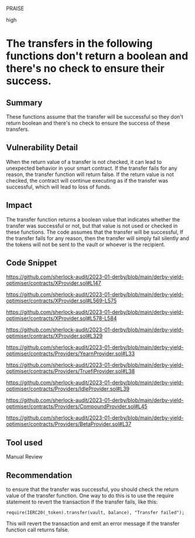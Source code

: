 PRAISE

high

# The transfers in the following functions don't return a boolean and there's no check to ensure their success.

## Summary
These functions assume that the transfer will be successful so they don't return boolean and there's no check to ensure the success of these transfers.

## Vulnerability Detail
When the return value of a transfer is not checked, it can lead to unexpected behavior in your smart contract.
If the transfer fails for any reason, the transfer function will return false. If the return value is not checked, the contract will continue executing as if the transfer was successful, which will lead to loss of funds.

## Impact
The transfer function returns a boolean value that indicates whether the transfer was successful or not, but that value is not used or checked in these functions.
The code assumes that the transfer will be successful, If the transfer fails for any reason, then the transfer will simply fail silently and the tokens will not be sent to the vault or whoever is the recipient.

## Code Snippet
https://github.com/sherlock-audit/2023-01-derby/blob/main/derby-yield-optimiser/contracts/XProvider.sol#L147

https://github.com/sherlock-audit/2023-01-derby/blob/main/derby-yield-optimiser/contracts/XProvider.sol#L569-L575

https://github.com/sherlock-audit/2023-01-derby/blob/main/derby-yield-optimiser/contracts/XProvider.sol#L578-L584

https://github.com/sherlock-audit/2023-01-derby/blob/main/derby-yield-optimiser/contracts/XProvider.sol#L329

https://github.com/sherlock-audit/2023-01-derby/blob/main/derby-yield-optimiser/contracts/Providers/YearnProvider.sol#L33

https://github.com/sherlock-audit/2023-01-derby/blob/main/derby-yield-optimiser/contracts/Providers/TruefiProvider.sol#L38

https://github.com/sherlock-audit/2023-01-derby/blob/main/derby-yield-optimiser/contracts/Providers/IdleProvider.sol#L39

https://github.com/sherlock-audit/2023-01-derby/blob/main/derby-yield-optimiser/contracts/Providers/CompoundProvider.sol#L45

https://github.com/sherlock-audit/2023-01-derby/blob/main/derby-yield-optimiser/contracts/Providers/BetaProvider.sol#L37

## Tool used

Manual Review

## Recommendation
to ensure that the transfer was successful, you should check the return value of the transfer function.
One way to do this is to use the require statement to revert the transaction if the transfer fails, like this:
```solidity
require(IERC20(_token).transfer(vault, balance), "Transfer failed");
```
This will revert the transaction and emit an error message if the transfer function call returns false.
